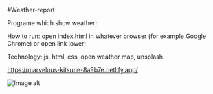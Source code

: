 #Weather-report

Programe which show weather;

How to run:
open index.html in whatever browser (for example Google Chrome) or open link lower;

Technology:
js,
html,
css,
open weather map,
unsplash.

https://marvelous-kitsune-8a9b7e.netlify.app/

![Image alt](https://i.postimg.cc/kD3M31Fr/182.png)

